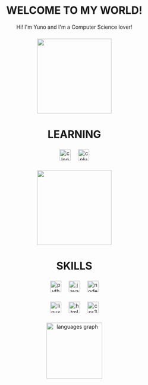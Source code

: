 <h1> </h1>
<h1 align="center">WELCOME TO MY WORLD!</h1>
<p align="center">Hi! I'm Yuno and I'm a Computer Science lover!</p>


###
<div align="center">
<img height="200" src="https://i.pinimg.com/originals/dd/fe/f6/ddfef6fdb94240cb389b38e6a9a00983.gif"  />
</div>


###
<h1> </h1>
<h1 align="center">LEARNING</h1>

###

<div align="center">
  <img src="https://skillicons.dev/icons?i=c" height="30" alt="c logo"  />
  <img width="12" />
  <img src="https://skillicons.dev/icons?i=cpp" height="30" alt="cplusplus logo"  />
</div>

###

<div align="center">
  <img height="200" src="https://4.bp.blogspot.com/--2xWEj2kO7Q/WJQeyx5JwsI/AAAAAAAABPE/14K4ImdXcDcK5GSZLeujhKK53YTFNIIjwCLcB/s1600/3dc941e714fee4a9cdad76bd4b0f98d5.gif"  />
</div>

###
<h1> </h1>
<h1 align="center">SKILLS</h1>

###

<div align="center">
  <img src="https://img.shields.io/badge/Python-3776AB?logo=python&logoColor=white&style=for-the-badge" height="30" alt="python logo"  />
  <img width="12" />
  <img src="https://img.shields.io/badge/JavaScript-F7DF1E?logo=javascript&logoColor=black&style=for-the-badge" height="30" alt="javascript logo"  />
  <img width="12" />
  <img src="https://img.shields.io/badge/Node.js-339933?logo=nodedotjs&logoColor=white&style=for-the-badge" height="30" alt="nodejs logo"  />
</div>

###

<div align="center">
  <img src="https://img.shields.io/badge/Linux-FCC624?logo=linux&logoColor=black&style=for-the-badge" height="30" alt="linux logo"  />
  <img width="12" />
  <img src="https://img.shields.io/badge/HTML5-E34F26?logo=html5&logoColor=white&style=for-the-badge" height="30" alt="html5 logo"  />
  <img width="12" />
  <img src="https://img.shields.io/badge/CSS3-1572B6?logo=css3&logoColor=white&style=for-the-badge" height="30" alt="css3 logo"  />
</div>

###
<div align="center">
  <img src="https://github-readme-stats.vercel.app/api/top-langs?username=oyunodev&locale=en&hide_title=false&layout=compact&card_width=320&langs_count=5&theme=gotham&hide_border=false" height="150" alt="languages graph"  />
</div>

